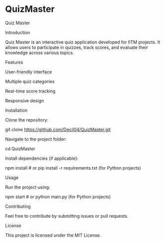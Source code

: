 # QuizMaster
Quiz Master

Introduction

Quiz Master is an interactive quiz application developed for IITM projects. It allows users to participate in quizzes, track scores, and evaluate their knowledge across various topics.

Features

User-friendly interface

Multiple quiz categories

Real-time score tracking

Responsive design

Installation

Clone the repository:

git clone https://github.com/Decil04/QuizMaster.git

Navigate to the project folder:

cd QuizMaster

Install dependencies (if applicable):

npm install  # or pip install -r requirements.txt (for Python projects)

Usage

Run the project using:

npm start  # or python main.py (for Python projects)

Contributing

Feel free to contribute by submitting issues or pull requests.

License

This project is licensed under the MIT License.


